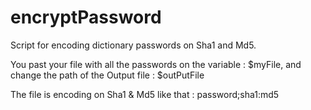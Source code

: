 # encryptPassword

Script for encoding dictionary passwords on Sha1 and Md5.

You past your file with all the passwords on the variable : $myFile, and change the path of the Output file : $outPutFile

The file is encoding on Sha1 & Md5 like that : password;sha1:md5
